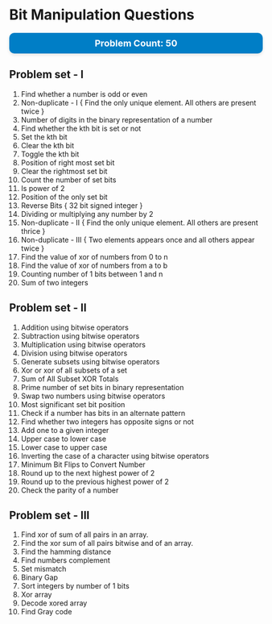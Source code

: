 # Bit Manipulation Questions

<div style="background-color: #007ec6; color: white; padding: 10px; border-radius: 10px; text-align: center; box-shadow: 0px 3px 6px rgba(0, 0, 0, 0.1); font-family: 'SF Pro Text', 'SF Pro Icons', 'Helvetica Neue', 'Helvetica', 'Arial', sans-serif;">
    <strong style="font-size: 18px;">Problem Count: 50</strong>
</div>



## Problem set - I


1. Find whether a number is odd or even
2. Non-duplicate - I { Find the only unique element. All others are present twice }
3. Number of digits in the binary representation of a number
4. Find whether the kth bit is set or not
5. Set the kth bit
6. Clear the kth bit
7. Toggle the kth bit
8. Position of right most set bit
9. Clear the rightmost set bit
10. Count the number of set bits    
11. Is power of 2
12. Position of the only set bit
13. Reverse Bits { 32 bit signed integer }
14. Dividing or multiplying any number by 2
15. Non-duplicate - II { Find the only unique element. All others are present thrice }
16. Non-duplicate - III { Two elements appears once and all others appear twice }
17. Find the value of xor of numbers from 0 to n
18. Find the value of xor of numbers from a to b
19. Counting number of 1 bits between 1 and n
20. Sum of two integers

## Problem set - II

1. Addition using bitwise operators
2. Subtraction using bitwise operators
3. Multiplication using bitwise operators
4. Division using bitwise operators
5. Generate subsets using bitwise operators
6. Xor or xor of all subsets of a set
7. Sum of All Subset XOR Totals
8. Prime number of set bits in binary representation
9. Swap two numbers using bitwise operators
10. Most significant set bit position
11. Check if a number has bits in an alternate pattern
12. Find whether two integers has opposite signs or not
13. Add one to a given integer
14. Upper case to lower case
15. Lower case to upper case
16. Inverting the case of a character using bitwise operators
17. Minimum Bit Flips to Convert Number
18. Round up to the next highest power of 2
19. Round up to the previous highest power of 2
20. Check the parity of a number

## Problem set - III

1. Find xor of sum of all pairs in an array.
2. Find the xor sum of all pairs bitwise and of an array.
3. Find the hamming distance
4. Find numbers complement
5. Set mismatch
6. Binary Gap
7. Sort integers by number of 1 bits
8. Xor array
9. Decode xored array
10. Find Gray code